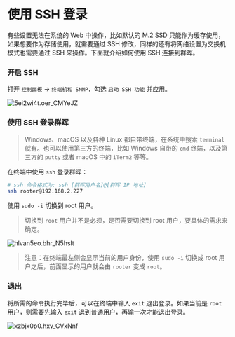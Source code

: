 # 使用 SSH 登录

有些设置无法在系统的 Web 中操作，比如默认的 M.2 SSD 只能作为缓存使用，如果想要作为存储使用，就需要通过 SSH 修改，同样的还有将网络设置为交换机模式也需要通过 SSH 来操作。下面就介绍如何使用 SSH 连接到群晖。

### 开启 SSH

打开 `控制面板` -> `终端机和 SNMP`，勾选 `启动 SSH 功能` 并应用。

![5ei2wi4t.oer_CMYeJZ](https://img.slarker.me/wiki/5ei2wi4t.oer_CMYeJZ.png)

### 使用 SSH 登录群晖

> Windows、macOS 以及各种 Linux 都自带终端，在系统中搜索 `terminal` 就有。也可以使用第三方的终端，比如 Windows 自带的 `cmd` 终端，以及第三方的 `putty` 或者 macOS 中的 `iTerm2` 等等。

在终端中使用 `ssh` 登录群晖：

```sh
# ssh 命令格式为: ssh [群晖用户名]@[群晖 IP 地址]
ssh rooter@192.168.2.227
```

使用 `sudo -i` 切换到 root 用户。

> 切换到 `root` 用户并不是必须，是否需要切换到 root 用户，要具体的需求来确定。

![hlvan5eo.bhr_N5hslt](https://img.slarker.me/wiki/hlvan5eo.bhr_N5hslt.png)

>注意：在终端最左侧会显示当前的用户身份，使用 `sudo -i` 切换成 root 用户之后，前面显示的用户就会由 `rooter` 变成 `root`。

### 退出

将所需的命令执行完毕后，可以在终端中输入 `exit` 退出登录。如果当前是 `root` 用户，则需要先输入 `exit` 退到普通用户，再输一次才能退出登录。

![xzbjx0p0.hxv_CVxNnf](https://img.slarker.me/wiki/xzbjx0p0.hxv_CVxNnf.png)